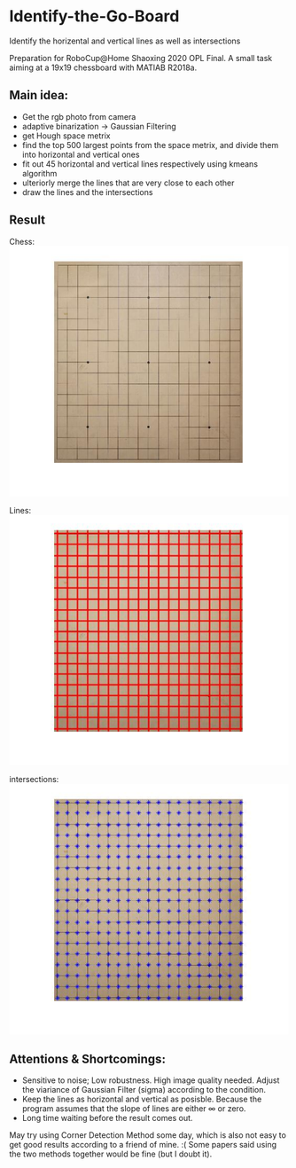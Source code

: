 # Identify-the-Go-Board
Identify the horizental and vertical lines as well as intersections

Preparation for RoboCup@Home Shaoxing 2020 OPL Final. A small task aiming at a 19x19 chessboard with MATlAB R2018a. 

## Main idea:
* Get the rgb photo from camera
* adaptive binarization -> Gaussian Filtering
* get Hough space metrix
* find the top 500 largest points from the space metrix, and divide them into horizontal and vertical ones
* fit out 45 horizontal and vertical lines respectively using kmeans algorithm
* ulteriorly merge the lines that are very close to each other
* draw the lines and the intersections

## Result
Chess:
![chess](https://github.com/lurejewel/Identify-the-Go-Board/blob/master/Origin.jpg)

Lines:
![lines](https://github.com/lurejewel/Identify-the-Go-Board/blob/master/lines.jpg)

intersections:
![intersections](https://github.com/lurejewel/Identify-the-Go-Board/blob/master/intersections.jpg)

## Attentions & Shortcomings:
* Sensitive to noise; Low robustness. High image quality needed. Adjust the viariance of Gaussian Filter (sigma) according to the condition.
* Keep the lines as horizontal and vertical as posisble. Because the program assumes that the slope of lines are either ∞ or zero.
* Long time waiting before the result comes out.

May try using Corner Detection Method some day, which is also not easy to get good results according to a friend of mine. :( Some papers said using the two methods together would be fine (but I doubt it).
